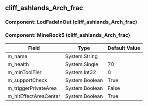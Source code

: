 ## cliff_ashlands_Arch_frac

### Component: LodFadeInOut (cliff_ashlands_Arch_frac)

### Component: MineRock5 (cliff_ashlands_Arch_frac)

|Field|Type|Default Value|
|-----|----|-------------|
|m_name|System.String||
|m_health|System.Single|70|
|m_minToolTier|System.Int32|0|
|m_supportCheck|System.Boolean|True|
|m_triggerPrivateArea|System.Boolean|False|
|m_hitEffectAreaCenter|System.Boolean|True|

